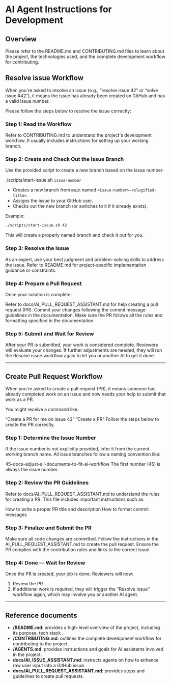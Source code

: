 # AI Agent Instructions for Development

## Overview

Please refer to the README.md and CONTRIBUTING.md files to learn about the project, the technologies used, and the complete development workflow for contributing.

## Resolve issue Workflow

When you're asked to resolve an issue (e.g., “resolve issue 42” or “solve issue #42”), it means the issue has already been created on GitHub and has a valid issue number.

Please follow the steps below to resolve the issue correctly:

### Step 1: Read the Workflow

Refer to CONTRIBUTING.md to understand the project's development workflow. It usually includes instructions for setting up your working branch.

### Step 2: Create and Check Out the Issue Branch

Use the provided script to create a new branch based on the issue number:

./scripts/start-issue.sh `issue-number`

- Creates a new branch from `main` named `<issue-number>-<slugified-title>`.
- Assigns the issue to your GitHub user.
- Checks out the new branch (or switches to it if it already exists).

Example:

```bash
./scripts/start-issue.sh 42
```

This will create a properly named branch and check it out for you.

### Step 3: Resolve the Issue

As an expert, use your best judgment and problem-solving skills to address the issue. Refer to README.md for project-specific implementation guidance or constraints.

### Step 4: Prepare a Pull Request

Once your solution is complete:

Refer to docs/AI_PULL_REQUEST_ASSISTANT.md for help creating a pull request (PR).
Commit your changes following the commit message guidelines in the documentation.
Make sure the PR follows all the rules and formatting specified in the documentation.

### Step 5: Submit and Wait for Review

After your PR is submitted, your work is considered complete. Reviewers will evaluate your changes. If further adjustments are needed, they will run the Resolve issue workflow again to let you or another AI to get it done.

---

## Create Pull Request Workflow

When you're asked to create a pull request (PR), it means someone has already completed work on an issue and now needs your help to submit that work as a PR.

You might receive a command like:

“Create a PR for me on issue 42”
“Create a PR”
Follow the steps below to create the PR correctly.

### Step 1: Determine the Issue Number

If the issue number is not explicitly provided, infer it from the current working branch name. All issue branches follow a naming convention like:

45-docs-adjust-all-documents-to-fit-ai-workflow
The first number (45) is always the issue number.

### Step 2: Review the PR Guidelines

Refer to docs/AI_PULL_REQUEST_ASSISTANT.md to understand the rules for creating a PR. This file includes important instructions such as:

How to write a proper PR title and description
How to format commit messages

### Step 3: Finalize and Submit the PR

Make sure all code changes are committed.
Follow the instructions in the AI_PULL_REQUEST_ASSISTANT.md to create the pull request.
Ensure the PR complies with the contribution rules and links to the correct issue.

### Step 4: Done — Wait for Review

Once the PR is created, your job is done. Reviewers will now:

1. Review the PR
2. If additional work is required, they will trigger the “Resolve Issue” workflow again, which may involve you or another AI agent.

---

## Reference documents

- **/README.md**: provides a high-level overview of the project, including its purpose, tech stack .
- **/CONTRIBUTING.md**: outlines the complete development workflow for contributing to the project.
- **/AGENTS.md**: provides instructions and goals for AI assistants involved in the project.
- **docs/AI_ISSUE_ASSISTANT.md**: instructs agents on how to enhance raw user input into a GitHub issue.
- **docs/AI_PULL_REQUEST_ASSISTANT.md**: provides steps and guidelines to create pull requests.

